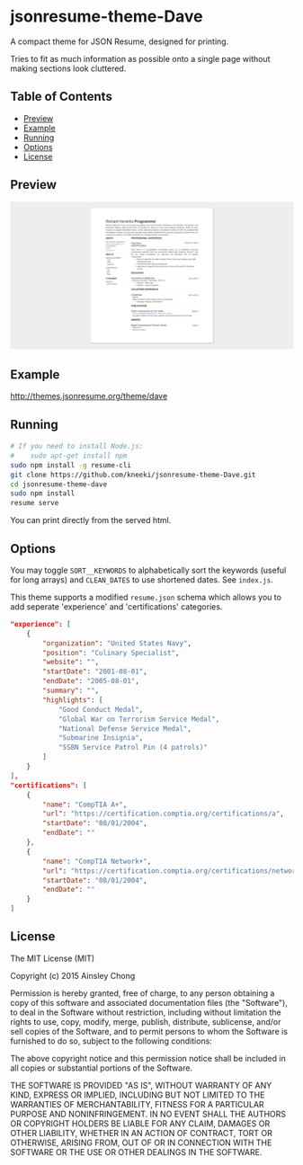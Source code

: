 # jsonresume-theme-Dave
A compact theme for JSON Resume, designed for printing.

Tries to fit as much information as possible onto a single page without making sections look cluttered.

## Table of Contents

* [Preview](#preview)
* [Example](#example)
* [Running](#running)
* [Options](#options)
* [License](#license)

## Preview
![Preview](preview.png)

## Example
http://themes.jsonresume.org/theme/dave

## Running

```sh
# If you need to install Node.js:
#    sudo apt-get install npm
sudo npm install -g resume-cli
git clone https://github.com/kneeki/jsonresume-theme-Dave.git
cd jsonresume-theme-dave
sudo npm install
resume serve
```
You can print directly from the served html.

## Options

You may toggle `SORT__KEYWORDS` to alphabetically sort the keywords (useful for long arrays) and `CLEAN_DATES` to use shortened dates. See `index.js`.

This theme supports a modified `resume.json` schema which allows you to add seperate 'experience' and 'certifications' categories.

```json
"experience": [
    {
        "organization": "United States Navy",
        "position": "Culinary Specialist",
        "website": "",
        "startDate": "2001-08-01",
        "endDate": "2005-08-01",
        "summary": "",
        "highlights": [
            "Good Conduct Medal",
            "Global War on Terrorism Service Medal",
            "National Defense Service Medal",
            "Submarine Insignia",
            "SSBN Service Patrol Pin (4 patrols)"
        ]
    }
],
"certifications": [
    {
        "name": "CompTIA A+",
        "url": "https://certification.comptia.org/certifications/a",
        "startDate": "08/01/2004",
        "endDate": ""
    },
    {
        "name": "CompTIA Network+",
        "url": "https://certification.comptia.org/certifications/network",
        "startDate": "08/01/2004",
        "endDate": ""
    }
]
```

## License
The MIT License (MIT)

Copyright (c) 2015 Ainsley Chong

Permission is hereby granted, free of charge, to any person obtaining a copy
of this software and associated documentation files (the "Software"), to deal
in the Software without restriction, including without limitation the rights
to use, copy, modify, merge, publish, distribute, sublicense, and/or sell
copies of the Software, and to permit persons to whom the Software is
furnished to do so, subject to the following conditions:

The above copyright notice and this permission notice shall be included in all
copies or substantial portions of the Software.

THE SOFTWARE IS PROVIDED "AS IS", WITHOUT WARRANTY OF ANY KIND, EXPRESS OR
IMPLIED, INCLUDING BUT NOT LIMITED TO THE WARRANTIES OF MERCHANTABILITY,
FITNESS FOR A PARTICULAR PURPOSE AND NONINFRINGEMENT. IN NO EVENT SHALL THE
AUTHORS OR COPYRIGHT HOLDERS BE LIABLE FOR ANY CLAIM, DAMAGES OR OTHER
LIABILITY, WHETHER IN AN ACTION OF CONTRACT, TORT OR OTHERWISE, ARISING FROM,
OUT OF OR IN CONNECTION WITH THE SOFTWARE OR THE USE OR OTHER DEALINGS IN THE
SOFTWARE.
